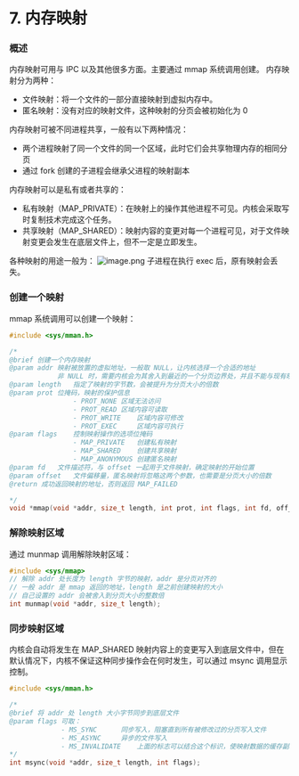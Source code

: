 # 7. 内存映射

### 概述

内存映射可用与 IPC 以及其他很多方面。主要通过 mmap 系统调用创建。 内存映射分为两种：

* 文件映射：将一个文件的一部分直接映射到虚拟内存中。
* 匿名映射：没有对应的映射文件，这种映射的分页会被初始化为 0

内存映射可被不同进程共享，一般有以下两种情况：

* 两个进程映射了同一个文件的同一个区域，此时它们会共享物理内存的相同分页
* 通过 fork 创建的子进程会继承父进程的映射副本

内存映射可以是私有或者共享的：

* 私有映射（MAP\_PRIVATE）：在映射上的操作其他进程不可见。内核会采取写时复制技术完成这个任务。
* 共享映射（MAP\_SHARED）：映射内容的变更对每一个进程可见，对于文件映射变更会发生在底层文件上，但不一定是立即发生。

各种映射的用途一般为： ![image.png](https://cdn.nlark.com/yuque/0/2023/png/29221640/1689154297014-3e72bd7b-346e-43ad-ace5-2c405839cf3b.png#averageHue=%23f1f0f0\&clientId=ua2453854-3fb3-4\&from=paste\&height=138\&id=u447543f0\&originHeight=241\&originWidth=1200\&originalType=binary\&ratio=1.75\&rotation=0\&showTitle=false\&size=59817\&status=done\&style=none\&taskId=u38a67b4a-9bdf-4ed8-9833-63c3268ae10\&title=\&width=685.7142857142857) 子进程在执行 exec 后，原有映射会丢失。

### 创建一个映射

mmap 系统调用可以创建一个映射：

```c
#include <sys/mman.h>

/*
@brief 创建一个内存映射
@param addr	映射被放置的虚拟地址，一般取 NULL，让内核选择一个合适的地址
        	非 NULL 时，需要内核会为其舍入到最近的一个分页边界处，并且不能与现有映射冲突
@param length	指定了映射的字节数，会被提升为分页大小的倍数
@param prot	位掩码，映射的保护信息
            	- PROT_NONE	区域无法访问
                - PROT_READ	区域内容可读取
                - PROT_WRITE	区域内容可修改
                - PROT_EXEC     区域内容可执行
@param flags	控制映射操作的选项位掩码
            	- MAP_PRIVATE	创建私有映射
                - MAP_SHARED	创建共享映射
                - MAP_ANONYMOUS 创建匿名映射
@param fd	文件描述符，与 offset 一起用于文件映射，确定映射的开始位置
@param offset	文件偏移量，匿名映射将忽略这两个参数，也需要是分页大小的倍数
@return 成功返回映射的地址，否则返回 MAP_FAILED

*/
void *mmap(void *addr, size_t length, int prot, int flags, int fd, off_t offset);
```

### 解除映射区域

通过 munmap 调用解除映射区域：

```c
#include <sys/mmap>
// 解除 addr 处长度为 length 字节的映射，addr 是分页对齐的
// 一般 addr 是 mmap 返回的地址，length 是之前创建映射的大小
// 自己设置的 addr 会被舍入到分页大小的整数倍
int munmap(void *addr, size_t length);
```

### 同步映射区域

内核会自动将发生在 MAP\_SHARED 映射内容上的变更写入到底层文件中，但在默认情况下，内核不保证这种同步操作会在何时发生，可以通过 msync 调用显示控制。

```c
#include <sys/mman.h>

/*
@brief 将 addr 处 length 大小字节同步到底层文件
@param flags 可取：
             - MS_SYNC		同步写入，阻塞直到所有被修改过的分页写入文件
             - MS_ASYNC 	异步的文件写入
             - MS_INVALIDATE 	上面的标志可以结合这个标识，使映射数据的缓存副本失效。
*/
int msync(void *addr, size_t length, int flags);
```
